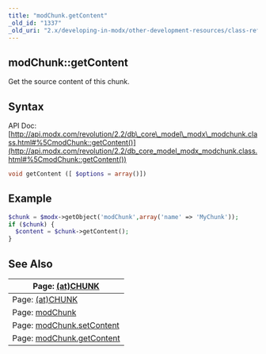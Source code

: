 ```yaml
---
title: "modChunk.getContent"
_old_id: "1337"
_old_uri: "2.x/developing-in-modx/other-development-resources/class-reference/modchunk/modchunk.getcontent"
---
```


## modChunk::getContent

Get the source content of this chunk.

## Syntax

API Doc: [http://api.modx.com/revolution/2.2/db\_core\_model\_modx\_modchunk.class.html#%5CmodChunk::getContent()](http://api.modx.com/revolution/2.2/db_core_model_modx_modchunk.class.html#%5CmodChunk::getContent())

``` php
void getContent ([ $options = array()])
```

## Example

``` php
$chunk = $modx->getObject('modChunk',array('name' => 'MyChunk'));
if ($chunk) {
  $content = $chunk->getContent();
}
```

## See Also

| Page: [(at)CHUNK](/evolution/0.9.x/developers-guide/template-variables/(at)-binding/(at)chunk) |
|------------------------------------------------------------------------------------------------|
| Page: [(at)CHUNK](/evolution/1.0/developers-guide/template-variables/(at)-binding/(at)chunk) |
| Page: [modChunk](extending-modx/core-model/modchunk) |
| Page: [modChunk.setContent](extending-modx/core-model/modchunk/modchunk.setcontent) |
| Page: [modChunk.getContent](extending-modx/core-model/modchunk/modchunk.getcontent) |